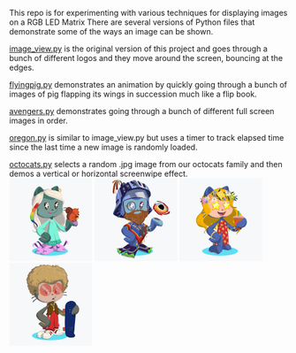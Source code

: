 This repo is for experimenting with various techniques for displaying images on a RGB LED Matrix
There are several versions of Python files that demonstrate some of the ways an image can be shown.

[image_view.py](https://github.com/jeffellenbogen/image_view/blob/master/image_view.py) is the original version of this project and goes through a bunch of different logos and they move around the screen, bouncing at the edges.


[flyingpig.py](https://github.com/jeffellenbogen/image_view/blob/master/flyingpig.py) demonstrates an animation by quickly going through a bunch of images of pig flapping its wings in succession much like a flip book.

[avengers.py](https://github.com/jeffellenbogen/image_view/blob/master/avengers.py) demonstrates going through a bunch of different full screen images in order.


[oregon.py](https://github.com/jeffellenbogen/image_view/blob/master/oregon.py) is similar to image_view.py but uses a timer to track elapsed time since the last time a new image is randomly loaded.

[octocats.py](https://github.com/jeffellenbogen/image_view/blob/master/octocats.py) selects a random .jpg image from our octocats family and then demos a vertical or horizontal screenwipe effect.
</br>
<img src="./octocats/octocat-Eva.png" width=150>
<img src="./octocats/octocat-Jeff.png" width=150>
<img src="./octocats/octocat-Molly.png" width=150>
<img src="./octocats/octocat-Sam.png" width=150>
